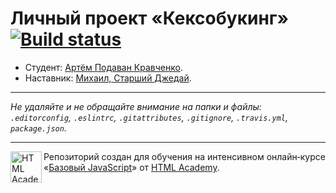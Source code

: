 # Личный проект «Кексобукинг» [![Build status][travis-image]][travis-url]

* Студент: [Артём Подаван Кравченко](https://github.com/HeyAshh).
* Наставник: [Михаил, Старший Джедай](https://github.com/NooNoo1337).

---

_Не удаляйте и не обращайте внимание на папки и файлы:_<br>
_`.editorconfig`, `.eslintrc`, `.gitattributes`, `.gitignore`, `.travis.yml`, `package.json`._

---

<a href="https://htmlacademy.ru/intensive/javascript"><img align="left" width="50" height="50" title="HTML Academy" src="https://up.htmlacademy.ru/static/img/intensive/javascript/logo-for-github.svg"></a>

Репозиторий создан для обучения на интенсивном онлайн‑курсе «[Базовый JavaScript](https://htmlacademy.ru/intensive/javascript)» от [HTML Academy](https://htmlacademy.ru).

[travis-image]: https://travis-ci.org/htmlacademy-javascript/429233-keksobooking.svg?branch=master
[travis-url]: https://travis-ci.org/htmlacademy-javascript/429233-keksobooking
